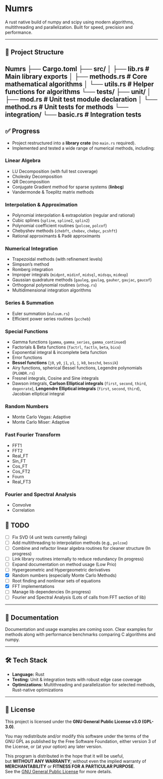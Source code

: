 # Numrs

A rust native build of numpy and scipy using modern algorithms, multithreading and parallelization. Built for speed, precision and performance.   

---

## 📂 Project Structure
Numrs
├── Cargo.toml
├── src/
│ ├── lib.rs # Main library exports
│ ├── methods.rs # Core mathematical algorithms
│ └── utils.rs # Helper functions for algorithms
└── tests/
├── unit/
│ ├── mod.rs # Unit test module declaration
│ └── method.rs # Unit tests for methods
└── integration/
└── basic.rs # Integration tests
---

## ✅ Progress

- Project restructured into a **library crate** (no `main.rs` required).  
- Implemented and tested a wide range of numerical methods, including:  

### Linear Algebra
- LU Decomposition (with full test coverage)  
- Cholesky Decomposition  
- QR Decomposition  
- Conjugate Gradient method for sparse systems (**linbcg**)  
- Vandermonde & Toeplitz matrix methods  

### Interpolation & Approximation
- Polynomial interpolation & extrapolation (regular and rational)  
- Cubic splines (`spline`, `spline2`, `splin2`)  
- Polynomial coefficient routines (`polcoe`, `polcof`)  
- Chebyshev methods (`chebft`, `chebev`, `chebpc`, `pcshft`)  
- Rational approximants & Padé approximants  

### Numerical Integration
- Trapezoidal methods (with refinement levels)  
- Simpson’s method  
- Romberg integration  
- Improper integrals (`midpnt`, `midinf`, `midsql`, `midsqu`, `midexp`)  
- Gaussian quadrature methods (`gauleg`, `gaulag`, `gauher`, `gaujac`, `gaucof`)  
- Orthogonal polynomial routines (`othog.rs`)  
- Multidimensional integration algorithms  

### Series & Summation
- Euler summation (`eulsum.rs`)  
- Efficient power series routines (`pccheb`)  

### Special Functions
- Gamma functions (`gamma`, `gamma_series`, `gamma_continued`)  
- Factorials & Beta functions (`factrl`, `factln`, `beta`, `bico`)  
- Exponential integral & incomplete beta function  
- Error functions  
- **Bessel functions** (`j0`, `y0`, `j1`, `y1`, `j`, `k0`, `beschd`, `bessik`)  
- Airy functions, spherical Bessel functions, Legendre polynomials (`PLGNDR.rs`)  
- Fresnel integrals, Cosine and Sine integrals
- Dawson integrals, **Carlson Elliptical integrals** (`first`, `second`, `third`,  `degenrate`), **Lengendre Elliptical integrals**  (`first`, `second`, `third`), Jacobian elliptical integral

### Random Numbers
- Monte Carlo Vegas: Adaptive
- Monte Carlo Miser: Adaptive

### Fast Fourier Transform
- FFT1
- FFT2
- Real_FT
- Sin_FT
- Cos_FT
- Cos_FT2
- Fourn
- Real_FT3

### Fourier and Spectral Analysis
- Convolve
- Correlation

## 🚧 TODO

- [ ] Fix SVD (4 unit tests currently failing)  
- [ ] Add multithreading to interpolation methods (e.g., `polcoe`)  
- [ ] Combine and refactor linear algebra routines for cleaner structure  (In progress)
- [ ] Link library routines internally to reduce redundancy (In progress) 
- [ ] Expand documentation on method usage (Low Prio) 
- [ ] Hypergeometric and Hypergeometric derivatives  
- [x] Random numbers (especially Monte Carlo Methods)
- [ ] Root finding and nonlinear sets of equations
- [x] FFT implementations
- [ ] Manage lib dependencies (In progress)
- [ ] Fourier and Spectral Analysis (Lots of calls from FFT section of lib)
---

## 📖 Documentation

Documentation and usage examples are coming soon. Clear examples for methods along with performance benchmarks comparing C algorithms and numpy.  

---

## 🛠️ Tech Stack

- **Language:** Rust  
- **Testing:** Unit & integration tests with robust edge case coverage  
- **Optimizations:** Multithreading and parallelization for selected methods, Rust-native optimizations  

---

## 📜 License

This project is licensed under the **GNU General Public License v3.0 (GPL-3.0)**.  

You may redistribute and/or modify this software under the terms of the GNU GPL as published by the Free Software Foundation, either version 3 of the License, or (at your option) any later version.  

This program is distributed in the hope that it will be useful,  
but **WITHOUT ANY WARRANTY**; without even the implied warranty of  
**MERCHANTABILITY** or **FITNESS FOR A PARTICULAR PURPOSE**.  
See the [GNU General Public License](https://www.gnu.org/licenses/gpl-3.0.en.html) for more details.  

